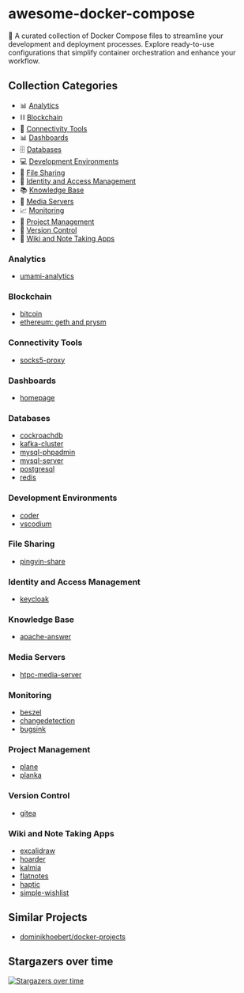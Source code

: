 # awesome-docker-compose

:rocket: A curated collection of Docker Compose files to streamline your development and deployment processes. Explore ready-to-use configurations that simplify container orchestration and enhance your workflow.

## Collection Categories

- 📊 [Analytics](#analytics)
- ⛓️ [Blockchain](#blockchain)
- 🔗 [Connectivity Tools](#connectivity-tools)
- 📊 [Dashboards](#dashboards)
- 🗄️ [Databases](#databases)
- 💻 [Development Environments](#development-environments)
- 📁 [File Sharing](#file-sharing)
- 🔑 [Identity and Access Management](#identity-and-access-management)
- 📚 [Knowledge Base](#knowledge-base)
- 🎥 [Media Servers](#media-servers)
- 📈 [Monitoring](#monitoring)
- 📅 [Project Management](#project-management)
- 🔄 [Version Control](#version-control)
- 📝 [Wiki and Note Taking Apps](#wiki-and-note-taking-apps)

### Analytics

- [umami-analytics](./umami-analytics)

### Blockchain

- [bitcoin](./bitcoin)
- [ethereum: geth and prysm](./geth-prysm)

### Connectivity Tools

- [socks5-proxy](./socks5-proxy)

### Dashboards

- [homepage](./homepage)

### Databases

- [cockroachdb](./cockroachdb)
- [kafka-cluster](./kafka-cluster)
- [mysql-phpadmin](./mysql-phpadmin)
- [mysql-server](./mysql-server)
- [postgresql](./postgresql)
- [redis](./redis)

### Development Environments

- [coder](./coder)
- [vscodium](./vscodium)

### File Sharing

- [pingvin-share](./pingvin)

### Identity and Access Management

- [keycloak](./keycloak)

### Knowledge Base

- [apache-answer](./apache-answer)

### Media Servers

- [htpc-media-server](./htpc-media-server/)

### Monitoring

- [beszel](./beszel)
- [changedetection](./changedetection)
- [bugsink](./bugsink)

### Project Management

- [plane](./plane)
- [planka](./planka)

### Version Control

- [gitea](./gitea)

### Wiki and Note Taking Apps

- [excalidraw](./excalidraw)
- [hoarder](./hoarder)
- [kalmia](./kalmia)
- [flatnotes](./flatnotes)
- [haptic](./haptic)
- [simple-wishlist](./simple-wishlist)

## Similar Projects

- [dominikhoebert/docker-projects](https://github.com/dominikhoebert/docker-projects)

## Stargazers over time

[![Stargazers over time](https://starchart.cc/ruanbekker/awesome-docker-compose.svg)](https://starchart.cc/ruanbekker/awesome-docker-compose)
